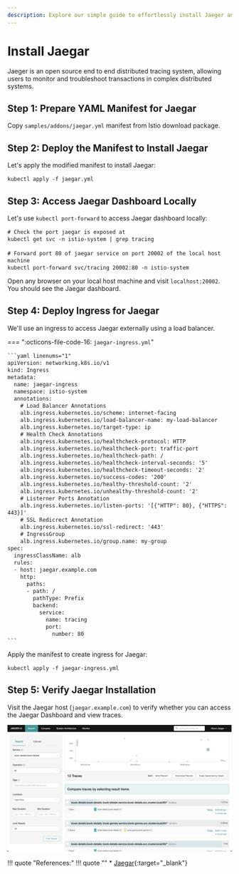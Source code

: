```yaml
---
description: Explore our simple guide to effortlessly install Jaeger and set up access through a load balancer using an ingress deployment. Simplify tracing and monitoring within your Istio service mesh.
---
```


# Install Jaegar

Jaeger is an open source end to end distributed tracing system, allowing users to monitor and troubleshoot transactions in complex distributed systems.


## Step 1: Prepare YAML Manifest for Jaegar

Copy `samples/addons/jaegar.yml` manifest from Istio download package.


## Step 2: Deploy the Manifest to Install Jaegar

Let's apply the modified manifest to install Jaegar:

```
kubectl apply -f jaegar.yml
```


## Step 3: Access Jaegar Dashboard Locally

Let's use `kubectl port-forward` to access Jaegar dashboard locally:

```
# Check the port jaegar is exposed at
kubectl get svc -n istio-system | grep tracing

# Forward port 80 of jaegar service on port 20002 of the local host machine
kubectl port-forward svc/tracing 20002:80 -n istio-system
```

Open any browser on your local host machine and visit `localhost:20002`. You should see the Jaegar dashboard.


## Step 4: Deploy Ingress for Jaegar

We'll use an ingress to access Jaegar externally using a load balancer.

=== ":octicons-file-code-16: `jaegar-ingress.yml`"

    ```yaml linenums="1"
    apiVersion: networking.k8s.io/v1
    kind: Ingress
    metadata:
      name: jaegar-ingress
      namespace: istio-system
      annotations:
        # Load Balancer Annotations
        alb.ingress.kubernetes.io/scheme: internet-facing
        alb.ingress.kubernetes.io/load-balancer-name: my-load-balancer
        alb.ingress.kubernetes.io/target-type: ip
        # Health Check Annotations
        alb.ingress.kubernetes.io/healthcheck-protocol: HTTP
        alb.ingress.kubernetes.io/healthcheck-port: traffic-port
        alb.ingress.kubernetes.io/healthcheck-path: /
        alb.ingress.kubernetes.io/healthcheck-interval-seconds: '5'
        alb.ingress.kubernetes.io/healthcheck-timeout-seconds: '2'
        alb.ingress.kubernetes.io/success-codes: '200'
        alb.ingress.kubernetes.io/healthy-threshold-count: '2'
        alb.ingress.kubernetes.io/unhealthy-threshold-count: '2'
        # Listerner Ports Annotation
        alb.ingress.kubernetes.io/listen-ports: '[{"HTTP": 80}, {"HTTPS": 443}]'
        # SSL Redicrect Annotation
        alb.ingress.kubernetes.io/ssl-redirect: '443'
        # IngressGroup
        alb.ingress.kubernetes.io/group.name: my-group
    spec:
      ingressClassName: alb
      rules:
      - host: jaegar.example.com
        http:
          paths:
          - path: /
            pathType: Prefix
            backend:
              service:
                name: tracing
                port:
                  number: 80
    ```

Apply the manifest to create ingress for Jaegar:

```
kubectl apply -f jaegar-ingress.yml
```


## Step 5: Verify Jaegar Installation

Visit the Jaegar host (`jaegar.example.com`) to verify whether you can access the Jaegar Dashboard and view traces.

<p align="center">
    <img class="shadowed-image" src="../../../assets/eks-course-images/service-mesh/jaegar.png" alt="Jaegar" loading="lazy" />
</p>


!!! quote "References:"
    !!! quote ""
        * [Jaegar]{:target="_blank"}


<!-- Hyperlinks -->
[Jaegar]: https://istio.io/latest/docs/ops/integrations/jaeger/